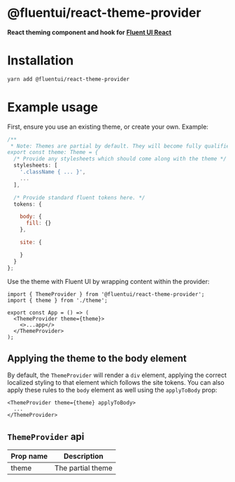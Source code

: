 # @fluentui/react-theme-provider

**React theming component and hook for [Fluent UI React](https://developer.microsoft.com/en-us/fluentui)**

# Installation

```bash
yarn add @fluentui/react-theme-provider
```

# Example usage

First, ensure you use an existing theme, or create your own. Example:

```js
/**
 * Note: Themes are partial by default. They will become fully qualified
export const theme: Theme = {
  /* Provide any stylesheets which should come along with the theme */
  stylesheets: [
    '.className { ... }',
    ...
  ],

  /* Provide standard fluent tokens here. */
  tokens: {

    body: {
      fill: {}
    },

    site: {

    }
  }
};
```

Use the theme with Fluent UI by wrapping content within the provider:

```tsx
import { ThemeProvider } from '@fluentui/react-theme-provider';
import { theme } from './theme';

export const App = () => (
  <ThemeProvider theme={theme}>
    <>...app</>
  </ThemeProvider>
);
```

## Applying the theme to the body element

By default, the `ThemeProvider` will render a `div` element, applying the correct localized styling to that element which follows the site tokens. You can also apply these rules to the `body` element as well using the `applyToBody` prop:

```tsx
<ThemeProvider theme={theme} applyToBody>
  ...
</ThemeProvider>
```

## `ThemeProvider` api

| Prop name | Description       |
| --------- | ----------------- |
| theme     | The partial theme |
